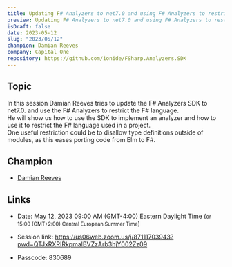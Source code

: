 ```yaml
---
title: Updating F# Analyzers to net7.0 and using F# Analyzers to restrict the F# language
preview: Updating F# Analyzers to net7.0 and using F# Analyzers to restrict the F# language
isDraft: false
date: 2023-05-12
slug: "2023/05/12"
champion: Damian Reeves
company: Capital One
repository: https://github.com/ionide/FSharp.Analyzers.SDK
---
```


## Topic

In this session Damian Reeves tries to update the F# Analyzers SDK to net7.0. and use the F# Analyzers to restrict the F# language.  
He will show us how to use the SDK to implement an analyzer and how to use it to restrict the F# language used in a project.  
One useful restriction could be to disallow type definitions outside of modules, as this eases porting code from Elm to F#.

## Champion

- [Damian Reeves](https://github.com/DamianReeves)

## Links

- Date: May 12, 2023 09:00 AM (GMT-4:00) Eastern Daylight Time (<small>or 15:00 (GMT+2:00) Central European Summer Time</small>)

- Session link: https://us06web.zoom.us/j/87111703943?pwd=QTJxRXRIRkpmalBVZzArb3hjY002Zz09
- Passcode: 830689
